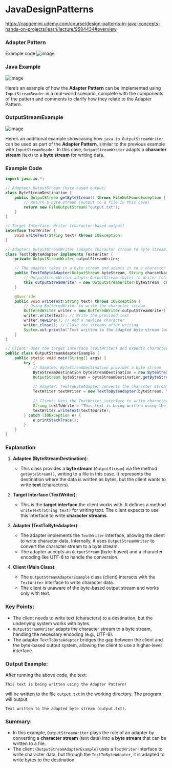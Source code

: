 # JavaDesignPatterns

https://capgemini.udemy.com/course/design-patterns-in-java-concepts-hands-on-projects/learn/lecture/9584434#overview


### Adapter Pattern
Example code
![image](https://github.com/user-attachments/assets/e5afbecd-129d-4ec8-a621-7e69fa1c4fdc)

### Java Example
![image](https://github.com/user-attachments/assets/407782dd-141f-4192-99a7-ef58f3874bd2)

Here’s an example of how the **Adapter Pattern** can be implemented using `InputStreamReader` in a real-world scenario, complete with the components of the pattern and comments to clarify how they relate to the Adapter Pattern.

### OutputStreamExample
![image](https://github.com/user-attachments/assets/c112c4ca-811f-4099-8f7c-217ac2b1e5c3)

Here’s an additional example showcasing how `java.io.OutputStreamWriter` can be used as part of the **Adapter Pattern**, similar to the previous example with `InputStreamReader`. In this case, `OutputStreamWriter` adapts a **character stream** (text) to a **byte stream** for writing data.

### Example Code

```java
import java.io.*;

// Adaptee: OutputStream (byte-based output)
class ByteStreamDestination {
    public OutputStream getByteStream() throws FileNotFoundException {
        // Return a byte stream (output to a file in this case)
        return new FileOutputStream("output.txt");
    }
}

// Target Interface: Writer (character-based output)
interface TextWriter {
    void writeText(String text) throws IOException;
}

// Adapter: OutputStreamWriter (adapts character stream to byte stream)
class TextToByteAdapter implements TextWriter {
    private OutputStreamWriter outputStreamWriter;

    // The adapter takes in a byte stream and adapts it to a character stream for writing
    public TextToByteAdapter(OutputStream byteStream, String charsetName) {
        // OutputStreamWriter adapts OutputStream (byte) to Writer (character)
        this.outputStreamWriter = new OutputStreamWriter(byteStream, charsetName);
    }

    @Override
    public void writeText(String text) throws IOException {
        // Using BufferedWriter to write the character stream
        BufferedWriter writer = new BufferedWriter(outputStreamWriter);
        writer.write(text); // Write the provided text
        writer.newLine(); // Add a newline character
        writer.close(); // Close the streams after writing
        System.out.println("Text written to the adapted byte stream (output.txt).");
    }
}

// Client: Uses the target interface (TextWriter) and expects character-based output
public class OutputStreamAdapterExample {
    public static void main(String[] args) {
        try {
            // Adaptee: ByteStreamDestination provides a byte stream
            ByteStreamDestination byteStreamDestination = new ByteStreamDestination();
            OutputStream byteStream = byteStreamDestination.getByteStream(); // Get byte stream for file output
            
            // Adapter: TextToByteAdapter converts the character stream to byte stream
            TextWriter textWriter = new TextToByteAdapter(byteStream, "UTF-8");
            
            // Client: Uses the TextWriter interface to write character data
            String textToWrite = "This text is being written using the Adapter Pattern!";
            textWriter.writeText(textToWrite);
        } catch (IOException e) {
            e.printStackTrace();
        }
    }
}
```

### Explanation

1. **Adaptee (ByteStreamDestination)**:
    - This class provides a **byte stream** (`OutputStream`) via the method `getByteStream()`, writing to a file in this case. It represents the destination where the data is written as bytes, but the client wants to write **text** (characters).

2. **Target Interface (TextWriter)**:
    - This is the **target interface** the client works with. It defines a method `writeText(String text)` for writing text. The client expects to use this interface to write **character streams**.

3. **Adapter (TextToByteAdapter)**:
    - The adapter implements the `TextWriter` interface, allowing the client to write character data. Internally, it uses `OutputStreamWriter` to convert the character stream to a byte stream.
    - The adapter accepts an `OutputStream` (byte-based) and a character encoding like UTF-8 to handle the conversion.

4. **Client (Main Class)**:
    - The `OutputStreamAdapterExample` class (client) interacts with the `TextWriter` interface to write character data.
    - The client is unaware of the byte-based output stream and works only with text.

### Key Points:
- The client needs to write text (characters) to a destination, but the underlying system works with bytes.
- `OutputStreamWriter` adapts the character stream to a byte stream, handling the necessary encoding (e.g., UTF-8).
- The adapter `TextToByteAdapter` bridges the gap between the client and the byte-based output system, allowing the client to use a higher-level interface.

### Output Example:

After running the above code, the text:

```
This text is being written using the Adapter Pattern!
```

will be written to the file `output.txt` in the working directory. The program will output:

```
Text written to the adapted byte stream (output.txt).
```

### Summary:
- In this example, `OutputStreamWriter` plays the role of an adapter by converting a **character stream** (text data) into a **byte stream** that can be written to a file.
- The client (`OutputStreamAdapterExample`) uses a `TextWriter` interface to write character data, but through the `TextToByteAdapter`, it is adapted to write bytes to the destination.